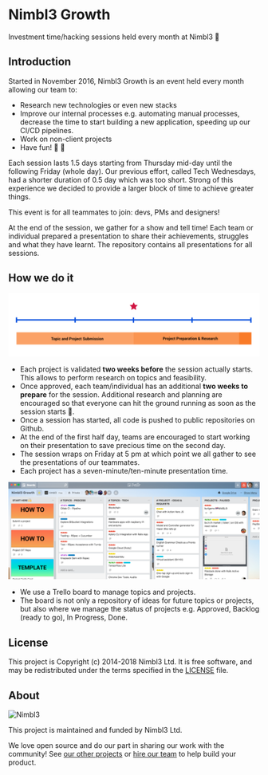 # Nimbl3 Growth

Investment time/hacking sessions held every month at Nimbl3 🙌

## Introduction

Started in November 2016, Nimbl3 Growth is an event held every month allowing our team to:

* Research new technologies or even new stacks
* Improve our internal processes e.g. automating manual processes, decrease the time to start building a new application, 
speeding up our CI/CD pipelines.
* Work on non-client projects
* Have fun! 🕺 💃

Each session lasts 1.5 days starting from Thursday mid-day until the following Friday (whole day). Our previous effort, 
called Tech Wednesdays, had a shorter duration of 0.5 day which was too short. Strong of this experience we decided to 
provide a larger block of time to achieve greater things.

This event is for all teammates to join: devs, PMs and designers!

At the end of the session, we gather for a show and tell time! Each team or individual prepared a presentation to share 
their achievements, struggles and what they have learnt. The repository contains all presentations for all sessions.

## How we do it

![timeline](assets/timeline.png)

* Each project is validated **two weeks before** the session actually starts. This allows to perform research on topics 
and feasibility.  
* Once approved, each team/individual has an additional **two weeks to prepare** for the session. Additional research and 
planning are encouraged so that everyone can hit the ground running as soon as the session starts 🏃‍. 
* Once a session has started, all code is pushed to public repositories on Github. 
* At the end of the first half day, teams are encouraged to start working on their presentation to save precious time on the second day. 
* The session wraps on Friday at 5 pm at which point we all gather to see the presentations of our teammates. 
* Each project has a seven-minute/ten-minute presentation time.

![timeline](assets/trello.png)

* We use a Trello board to manage topics and projects. 
* The board is not only a repository of ideas for future topics or projects, but also where we manage the status of projects 
e.g. Approved, Backlog (ready to go), In Progress, Done.

## License

This project is Copyright (c) 2014-2018 Nimbl3 Ltd. It is free software,
and may be redistributed under the terms specified in the [LICENSE] file.

[LICENSE]: /LICENSE

## About

![Nimbl3](https://dtvm7z6brak4y.cloudfront.net/logo/logo-repo-readme.jpg)

This project is maintained and funded by Nimbl3 Ltd.

We love open source and do our part in sharing our work with the community!
See [our other projects][oss] or [hire our team][hire] to help build your product.

[oss]: https://nimbl3.github.io/
[hire]: https://nimbl3.com/
